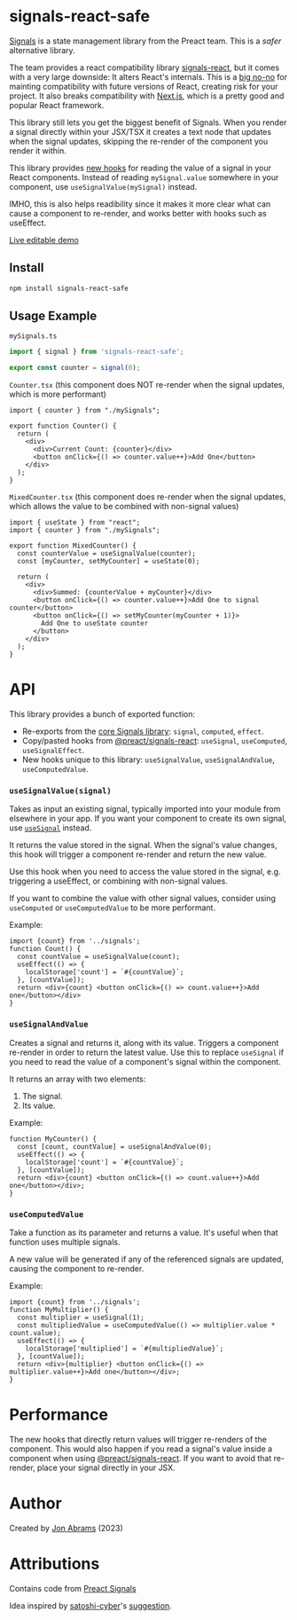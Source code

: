# signals-react-safe

[Signals]([@preact/signals](https://github.com/preactjs/signals)) is a state management library from the Preact team. This is a _safer_ alternative library.

The team provides a react compatibility library [signals-react](https://github.com/preactjs/signals/tree/main/packages/react), but it comes with a very large downside: It alters React's internals. This is a [big no-no](https://github.com/facebook/react/issues/26704#issuecomment-1522044060) for mainting compatibility with future versions of React, creating risk for your project. It also breaks compatibility with [Next.js](https://nextjs.org/), which is a pretty good and popular React framework.

This library still lets you get the biggest benefit of Signals. When you render a signal directly within your JSX/TSX it creates a text node that updates when the signal updates, skipping the re-render of the component you render it within.

This library provides [new hooks](#api) for reading the value of a signal in your React components. Instead of reading `mySignal.value` somewhere in your component, use `useSignalValue(mySignal)` instead.

IMHO, this is also helps readibility since it makes it more clear what can cause a component to re-render, and works better with hooks such as useEffect.

[Live editable demo](https://codesandbox.io/s/signals-react-safe-demo-jmcwst?file=/src/Counter.tsx)

## Install

```bash
npm install signals-react-safe
```

## Usage Example

`mySignals.ts`

```ts
import { signal } from 'signals-react-safe';

export const counter = signal(0);
```

`Counter.tsx` (this component does NOT re-render when the signal updates, which is more performant)

```tsx
import { counter } from "./mySignals";

export function Counter() {
  return (
    <div>
      <div>Current Count: {counter}</div>
      <button onClick={() => counter.value++}>Add One</button>
    </div>
  );
}
```

`MixedCounter.tsx` (this component does re-render when the signal updates, which allows the value to be combined with non-signal values)

```tsx
import { useState } from "react";
import { counter } from "./mySignals";

export function MixedCounter() {
  const counterValue = useSignalValue(counter);
  const [myCounter, setMyCounter] = useState(0);

  return (
    <div>
      <div>Summed: {counterValue + myCounter}</div>
      <button onClick={() => counter.value++}>Add One to signal counter</button>
      <button onClick={() => setMyCounter(myCounter + 1)}>
        Add One to useState counter
      </button>
    </div>
  );
}
```

# API

This library provides a bunch of exported function:

- Re-exports from the [core Signals library](https://github.com/preactjs/signals): `signal`, `computed`, `effect`.
- Copy/pasted hooks from [@preact/signals-react](https://github.com/preactjs/signals/blob/main/packages/react): `useSignal`, `useComputed`, `useSignalEffect`.
- New hooks unique to this library: `useSignalValue`, `useSignalAndValue`, `useComputedValue`.

### `useSignalValue(signal)`

Takes as input an existing signal, typically imported into your module from elsewhere in your app. If you want your component to create its own signal, use [`useSignal`](https://github.com/preactjs/signals/tree/main/packages/react#hooks) instead.

It returns the value stored in the signal. When the signal's value changes, this hook will trigger a component re-render and return the new value.

Use this hook when you need to access the value stored in the signal, e.g. triggering a useEffect, or combining with non-signal values.

If you want to combine the value with other signal values, consider using `useComputed` or `useComputedValue` to be more performant.

Example:
```tsx
import {count} from '../signals';
function Count() {
  const countValue = useSignalValue(count);
  useEffect(() => {
    localStorage['count'] = `#{countValue}`;
  }, [countValue]);
  return <div>{count} <button onClick={() => count.value++}>Add one</button></div>
}
```

### `useSignalAndValue`

Creates a signal and returns it, along with its value. Triggers a component re-render in order to return the latest value. Use this to replace `useSignal` if you need to read the value of a component's signal within the component.

It returns an array with two elements:
1. The signal.
2. Its value.

Example: 
```tsx
function MyCounter() {
  const [count, countValue] = useSignalAndValue(0);
  useEffect(() => {
    localStorage['count'] = `#{countValue}`;
  }, [countValue]);
  return <div>{count} <button onClick={() => count.value++}>Add one</button></div>;
}
```

### `useComputedValue`

Take a function as its parameter and returns a value. It's useful when that function uses multiple signals. 

A new value will be generated if any of the referenced signals are updated, causing the component to re-render.

Example:
```tsx
import {count} from '../signals';
function MyMultiplier() {
  const multiplier = useSignal(1);
  const multipliedValue = useComputedValue(() => multiplier.value * count.value);
  useEffect(() => {
    localStorage['multiplied'] = `#{multipliedValue}`;
  }, [countValue]);
  return <div>{multiplier} <button onClick={() => multiplier.value++}>Add one</button></div>;
}
```

# Performance

The new hooks that directly return values will trigger re-renders of the component. This would also happen if you read a signal's value inside a component when using [@preact/signals-react](https://github.com/preactjs/signals/tree/main/packages/react). If you want to avoid that re-render, place your signal directly in your JSX.

# Author

Created by [Jon Abrams](https://threads.net/jon.abrams) (2023)

# Attributions

Contains code from [Preact Signals](https://github.com/preactjs/signals)

Idea inspired by [satoshi-cyber](https://github.com/satoshi-cyber)'s [suggestion](https://github.com/vercel/next.js/issues/45054#issuecomment-1694791734).

